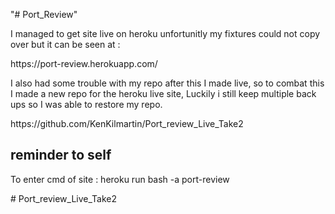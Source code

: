 "# Port_Review" 
<p>I managed to get site live on heroku unfortunitly my fixtures could not copy over but it can be seen at :  </p>
https://port-review.herokuapp.com/
<br>
<p> I also had some trouble with my repo after this I made live, so to combat this I  made a new repo for the heroku live site, Luckily i still keep multiple back ups so I was able to restore my repo.   </p>
https://github.com/KenKilmartin/Port_review_Live_Take2

<h2> reminder to self</h2>
<p>To enter cmd of site : heroku run bash -a port-review</p># Port_review_Live_Take2
